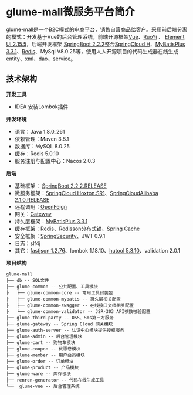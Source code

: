 # glume-mall微服务平台简介
glume-mall是一个B2C模式的电商平台，销售自营商品给客户。采用前后端分离的模式：开发基于Vue的后台管理系统，前端开源框架[Vue](https://cn.vuejs.org/v2/guide/)、[RuoYi](https://gitee.com/y_project/RuoYi-Vue) 、 [Element UI 2.15.5](https://element.eleme.cn/#/zh-CN/component/installation)，后端开发框架 [SpringBoot 2.2.2](https://spring.io/projects/spring-boot)整合[SpringCloud H](https://spring.io/projects/spring-cloud)、[MyBatisPlus 3.3.1](https://baomidou.com/)、[Redis](https://redis.io/)、MySql V8.0.25等，使用人人开源项目的代码生成器在线生成entity、xml、dao、service。

## 技术架构

**开发工具**

* IDEA 安装Lombok插件

**开发环境**

* 语言：Java 1.8.0_261
* 依赖管理：Maven 3.8.1
* 数据库：MySQL 8.0.25
* 缓存：Redis 5.0.10
* 服务注册与配置中心：Nacos 2.0.3

**后端**

* 基础框架：  [SpringBoot 2.2.2.RELEASE](https://spring.io/projects/spring-boot)
* 微服务框架：[SpringCloud Hoxton.SR1](https://spring.io/projects/spring-cloud)、[SpringCloudAlibaba 2.1.0.RELEASE](https://spring.io/projects/spring-cloud-alibaba)
* 远程调用：[OpenFeign](https://spring.io/projects/spring-cloud-openfeign)
* 网关：[Gateway](https://spring.io/projects/spring-cloud-gateway)
* 持久层框架：[MyBatisPlus 3.3.1](https://baomidou.com/)
* 缓存框架：[Redis](https://redis.io/)、[Redisson](https://redis.io/topics/distlock)分布式锁、[Spring Cache](https://docs.spring.io/spring-framework/docs/current/reference/html/)
* 安全框架：[SpringSecurity](https://spring.io/projects/spring-security)、JWT 0.9.1
* 日志：slf4j
* 其它：[fastjson 1.2.76](https://github.com/alibaba/fastjson/wiki)、lombok 1.18.10、[hutool 5.3.10](https://www.hutool.cn/docs/#/)、validation 2.0.1

**项目结构**

```
glume-mall
├── db -- SQL文件
├── glume-common -- 公共配置、工具模块
├	├── glume-common-core -- 常用工具封装包
├	├── glume-common-mybatis -- 持久层相关配置
├	├── glume-common-swagger -- 在线接口文档相关配置
├	└── glume-common-validator -- JSR-303 API参数校验配置
├── glume-third-party -- OSS、Sms第三方服务
├── glume-gateway -- Spring Cloud 网关模块
├── glume-auth-server -- 认证中心模块提供授权服务
├── glume-admin -- 后台管理模块
├── glume-cart -- 购物车模块
├── glume-coupon -- 优惠卷模块
├── glume-member -- 用户会员模块
├── glume-order -- 订单模块
├── glume-product -- 产品模块
├── glume-ware -- 库存模块
├── renren-generator -- 代码在线生成工具
└──  glume-vue -- 后台管理系统
```

